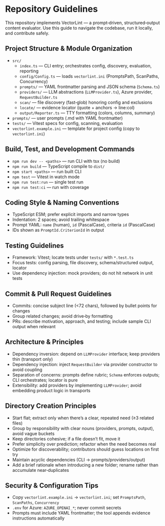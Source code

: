 # Repository Guidelines

This repository implements VectorLint — a prompt‑driven, structured‑output content evaluator. Use this guide to navigate the codebase, run it locally, and contribute safely.

## Project Structure & Module Organization

- `src/`
  - `index.ts` — CLI entry; orchestrates config, discovery, evaluation, reporting
  - `config/Config.ts` — loads `vectorlint.ini` (PromptsPath, ScanPaths, Concurrency)
  - `prompts/` — YAML frontmatter parsing and JSON schema (`Schema.ts`)
  - `providers/` — LLM abstractions (`LLMProvider.ts`), Azure provider, `RequestBuilder.ts`
  - `scan/` — file discovery (fast‑glob) honoring config and exclusions
  - `locate/` — evidence locator (quote + anchors → line:col)
  - `output/Reporter.ts` — TTY formatting (colors, columns, summary)
- `prompts/` — user prompts (.md with YAML frontmatter)
- `tests/` — Vitest specs for config, scanning, evaluation
- `vectorlint.example.ini` — template for project config (copy to `vectorlint.ini`)

## Build, Test, and Development Commands

- `npm run dev -- <paths>` — run CLI with tsx (no build)
- `npm run build` — TypeScript compile to `dist/`
- `npm start <paths>` — run built CLI
- `npm test` — Vitest in watch mode
- `npm run test:run` — single test run
- `npm run test:ci` — run with coverage

## Coding Style & Naming Conventions

- TypeScript ESM; prefer explicit imports and narrow types
- Indentation: 2 spaces; avoid trailing whitespace
- Prompt YAML: `name` (human), `id` (PascalCase), criteria `id` (PascalCase)
- IDs shown as `PromptId.CriterionId` in output

## Testing Guidelines

- Framework: Vitest; locate tests under `tests/` with `*.test.ts`
- Focus tests: config parsing, file discovery, schema/structured output, locator
- Use dependency injection: mock providers; do not hit network in unit tests

## Commit & Pull Request Guidelines

- Commits: concise subject line (<72 chars), followed by bullet points for changes
- Group related changes; avoid drive‑by formatting
- PRs: describe motivation, approach, and testing; include sample CLI output when relevant

## Architecture & Principles

- Dependency inversion: depend on `LLMProvider` interface; keep providers thin (transport only)
- Dependency injection: inject `RequestBuilder` via provider constructor to avoid coupling
- Separation of concerns: prompts define rubric; `Schema` enforces outputs; CLI orchestrates; locator is pure
- Extensibility: add providers by implementing `LLMProvider`; avoid embedding product logic in transports

## Directory Creation Principles

- Start flat; extract only when there’s a clear, repeated need (≥3 related files)
- Group by responsibility with clear nouns (providers, prompts, output), avoid vague buckets
- Keep directories cohesive; if a file doesn’t fit, move it
- Prefer simplicity over prediction; refactor when the need becomes real
- Optimize for discoverability; contributors should guess locations on first try
- Maintain acyclic dependencies (CLI → prompts/providers/output)
- Add a brief rationale when introducing a new folder; rename rather than accumulate near‑duplicates

## Security & Configuration Tips

- Copy `vectorlint.example.ini` → `vectorlint.ini`; set `PromptsPath`, `ScanPaths`, `Concurrency`
- `.env` for Azure: `AZURE_OPENAI_*`; never commit secrets
- Prompts must include YAML frontmatter; the tool appends evidence instructions automatically
